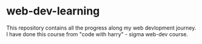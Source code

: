 # web-dev-learning
This repository contains all the progress along my web devlopment journey.
I have done this course from "code with harry" - sigma web-dev course.
